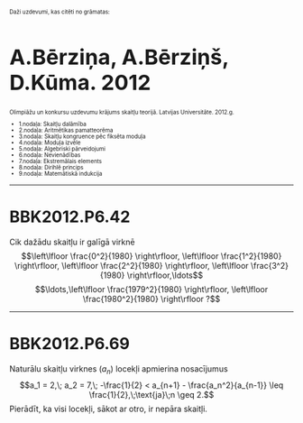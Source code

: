 # &nbsp;

<hgroup style="font-size:70%">

<p>Daži uzdevumi, kas citēti no grāmatas:</p>

<h1 style="font-size:28pt">A.Bērziņa, A.Bērziņš, D.Kūma. 2012</h1>

<p>Olimpiāžu un konkursu uzdevumu krājums skaitļu teorijā. Latvijas 
Universitāte. 2012.g.</p>

</hgroup>
<hgroup style="font-size:70%">

* 1.nodaļa: Skaitļu dalāmība
* 2.nodaļa: Aritmētikas pamatteorēma
* 3.nodaļa: Skaitļu kongruence pēc fiksēta moduļa
* 4.nodaļa: Moduļa izvēle
* 5.nodaļa: Algebriski pārveidojumi
* <blue>6.nodaļa: Nevienādības</blue>
* 7.nodaļa: Ekstremālais elements
* 8.nodaļa: Dirihlē princips
* 9.nodaļa: Matemātiskā indukcija

</hgroup>



-----

# <lo-sample/> BBK2012.P6.42

Cik dažādu skaitļu ir galīgā virknē
$$\left\lfloor \frac{0^2}{1980} \right\rfloor, 
\left\lfloor \frac{1^2}{1980} \right\rfloor, 
\left\lfloor \frac{2^2}{1980} \right\rfloor, 
\left\lfloor \frac{3^2}{1980} \right\rfloor,\ldots$$
$$\ldots,\left\lfloor \frac{1979^2}{1980} \right\rfloor, 
\left\lfloor \frac{1980^2}{1980} \right\rfloor ?$$

<!--
sameAs=LV.OTHER.TST.1980.10.1
-->

-----

# <lo-sample/> BBK2012.P6.69

Naturālu skaitļu virknes $\left( a_n \right)$ 
locekļi apmierina nosacījumus
$$a_1 = 2,\; a_2 = 7,\; -\frac{1}{2} < a_{n+1} - 
\frac{a_n^2}{a_{n-1}} \leq \frac{1}{2},\;\text{ja}\;n \geq 2.$$
Pierādīt, ka visi locekļi, sākot ar otro, ir nepāra 
skaitļi.

<!--
sameAs=LV.OTHER.TST.1992.12.3
-->



